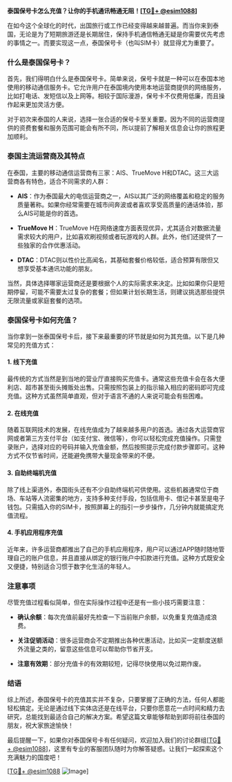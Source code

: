 **泰国保号卡怎么充值？让你的手机通讯畅通无阻！[[TG💪+ @esim1088](https://t.me/s/esim1088)]**

在如今这个全球化的时代，出国旅行或工作已经变得越来越普遍。而当你来到泰国，无论是为了短期旅游还是长期居住，保持手机通信畅通无疑是你需要优先考虑的事情之一。而要实现这一点，泰国保号卡（也叫SIM卡）就显得尤为重要了。

### 什么是泰国保号卡？

首先，我们得明白什么是泰国保号卡。简单来说，保号卡就是一种可以在泰国本地使用的移动通信服务卡。它允许用户在泰国境内使用本地运营商提供的网络服务，比如打电话、发短信以及上网等。相较于国际漫游，保号卡不仅费用低廉，而且操作起来更加灵活方便。

对于初次来泰国的人来说，选择一张合适的保号卡至关重要。因为不同的运营商提供的资费套餐和服务范围可能会有所不同，所以提前了解相关信息会让你的旅程更加顺利。

### 泰国主流运营商及其特点

在泰国，主要的移动通信运营商有三家：AIS、TrueMove H和DTAC。这三大运营商各有特色，适合不同需求的人群：

- **AIS**：作为泰国最大的电信运营商之一，AIS以其广泛的网络覆盖和稳定的服务质量著称。如果你经常需要在城市间奔波或者喜欢享受高质量的通话体验，那么AIS可能是你的首选。
  
- **TrueMove H**：TrueMove H在网络速度方面表现优异，尤其适合对数据流量需求较大的用户，比如喜欢刷视频或者玩游戏的人群。此外，他们还提供了一些独家的合作优惠活动。

- **DTAC**：DTAC则以性价比高闻名，其基础套餐价格较低，适合预算有限但又想享受基本通讯功能的朋友。

当然，具体选择哪家运营商还是要根据个人的实际需求来决定。比如如果你只是短期停留，可能不需要太过复杂的套餐；但如果计划长期生活，则建议挑选那些提供无限流量或家庭套餐的选项。

### 泰国保号卡如何充值？

当你拿到一张泰国保号卡后，接下来最重要的环节就是如何为其充值。以下是几种常见的充值方式：

#### 1. 线下充值

最传统的方式当然是到当地的营业厅直接购买充值卡。通常这些充值卡会在各大便利店、超市甚至街头摊贩处出售。只需按照包装上的指示输入相应的密码即可完成充值。这种方式虽然简单直观，但对于语言不通的人来说可能会有些困难。

#### 2. 在线充值

随着互联网技术的发展，在线充值成为了越来越多用户的首选。通过各大运营商官网或者第三方支付平台（如支付宝、微信等），你可以轻松完成充值操作。只需登录账户，选择对应的号码并输入充值金额，然后按照提示完成付款步骤即可。这种方式不仅节省时间，还能避免携带大量现金带来的不便。

#### 3. 自助终端机充值

除了线上渠道外，泰国街头还有不少自助终端机可供使用。这些机器通常位于商场、车站等人流密集的地方，支持多种支付手段，包括信用卡、借记卡甚至是电子钱包。只需插入你的SIM卡，按照屏幕上的指引一步步操作，几分钟内就能搞定充值流程。

#### 4. 手机应用程序充值

近年来，许多运营商都推出了自己的手机应用程序，用户可以通过APP随时随地管理自己的账户信息，并且直接从绑定的银行账户中扣款进行充值。这种方式既安全又便捷，特别适合习惯于数字化生活的年轻人。

### 注意事项

尽管充值过程看似简单，但在实际操作过程中还是有一些小技巧需要注意：

- **确认余额**：每次充值前最好先检查一下当前账户余额，以免重复充值造成浪费。
  
- **关注促销活动**：很多运营商会不定期推出各种优惠活动，比如买一定额度送额外流量之类的，留意这些信息可以帮助你节省开支。
  
- **注意有效期**：部分充值卡的有效期较短，记得尽快使用以免过期作废。

### 结语

综上所述，泰国保号卡的充值其实并不复杂，只要掌握了正确的方法，任何人都能轻松搞定。无论是通过线下实体店还是在线平台，只要你愿意花一点时间和精力去研究，总能找到最适合自己的解决方案。希望这篇文章能够帮助到即将前往泰国的朋友，祝大家旅途愉快！

最后提醒一下，如果你对泰国保号卡有任何疑问，欢迎加入我们的讨论群组[[TG💪+ @esim1088](https://t.me/s/esim1088)]，这里有专业的客服团队随时为你解答疑惑。让我们一起探索这个充满魅力的国度吧！

[[TG💪+ @esim1088](https://t.me/s/esim1088) ![Image](https://i.postimg.cc/4NQfJmqS/Snipaste-2025-05-13-00-14-12.png)]